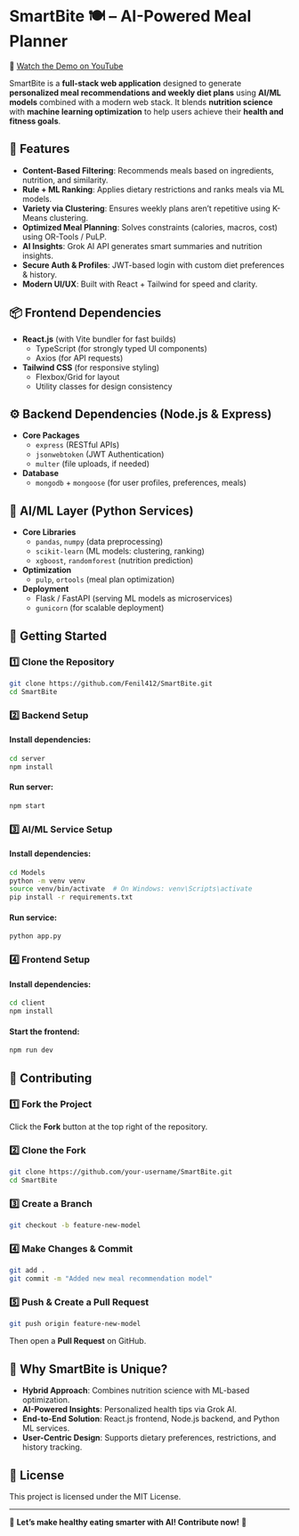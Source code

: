 # SmartBite 🍽️ – AI-Powered Meal Planner

🎥 [Watch the Demo on YouTube](https://youtu.be/oOi-JO964K0?si=3IaJPU_74WhA7m2P) 

SmartBite is a **full-stack web application** designed to generate **personalized meal recommendations and weekly diet plans** using **AI/ML models** combined with a modern web stack. It blends **nutrition science** with **machine learning optimization** to help users achieve their **health and fitness goals**.

## 🌟 Features
- **Content-Based Filtering**: Recommends meals based on ingredients, nutrition, and similarity.
- **Rule + ML Ranking**: Applies dietary restrictions and ranks meals via ML models.
- **Variety via Clustering**: Ensures weekly plans aren’t repetitive using K-Means clustering.
- **Optimized Meal Planning**: Solves constraints (calories, macros, cost) using OR-Tools / PuLP.
- **AI Insights**: Grok AI API generates smart summaries and nutrition insights.
- **Secure Auth & Profiles**: JWT-based login with custom diet preferences & history.
- **Modern UI/UX**: Built with React + Tailwind for speed and clarity.

## 📦 Frontend Dependencies
- **React.js** (with Vite bundler for fast builds)
  - TypeScript (for strongly typed UI components)
  - Axios (for API requests)
- **Tailwind CSS** (for responsive styling)
  - Flexbox/Grid for layout
  - Utility classes for design consistency

## ⚙️ Backend Dependencies (Node.js & Express)
- **Core Packages**
  - `express` (RESTful APIs)
  - `jsonwebtoken` (JWT Authentication)
  - `multer` (file uploads, if needed)
- **Database**
  - `mongodb` + `mongoose` (for user profiles, preferences, meals)


## 🤖 AI/ML Layer (Python Services)
- **Core Libraries**
  - `pandas`, `numpy` (data preprocessing)
  - `scikit-learn` (ML models: clustering, ranking)
  - `xgboost`, `randomforest` (nutrition prediction)
- **Optimization**
  - `pulp`, `ortools` (meal plan optimization)
- **Deployment**
  - Flask / FastAPI (serving ML models as microservices)
  - `gunicorn` (for scalable deployment)

## 🚀 Getting Started

### 1️⃣ Clone the Repository
```bash
git clone https://github.com/Fenil412/SmartBite.git
cd SmartBite
````

### 2️⃣ Backend Setup

#### Install dependencies:

```bash
cd server
npm install
```

#### Run server:

```bash
npm start
```

### 3️⃣ AI/ML Service Setup

#### Install dependencies:

```bash
cd Models
python -m venv venv
source venv/bin/activate  # On Windows: venv\Scripts\activate
pip install -r requirements.txt
```

#### Run service:

```bash
python app.py
```

### 4️⃣ Frontend Setup

#### Install dependencies:

```bash
cd client
npm install
```

#### Start the frontend:

```bash
npm run dev
```

## 🔄 Contributing

### 1️⃣ Fork the Project

Click the **Fork** button at the top right of the repository.

### 2️⃣ Clone the Fork

```bash
git clone https://github.com/your-username/SmartBite.git
cd SmartBite
```

### 3️⃣ Create a Branch

```bash
git checkout -b feature-new-model
```

### 4️⃣ Make Changes & Commit

```bash
git add .
git commit -m "Added new meal recommendation model"
```

### 5️⃣ Push & Create a Pull Request

```bash
git push origin feature-new-model
```

Then open a **Pull Request** on GitHub.

## 🎯 Why SmartBite is Unique?

* **Hybrid Approach**: Combines nutrition science with ML-based optimization.
* **AI-Powered Insights**: Personalized health tips via Grok AI.
* **End-to-End Solution**: React.js frontend, Node.js backend, and Python ML services.
* **User-Centric Design**: Supports dietary preferences, restrictions, and history tracking.

## 📜 License

This project is licensed under the MIT License.

---

🚀 **Let’s make healthy eating smarter with AI! Contribute now!** 🚀

```

